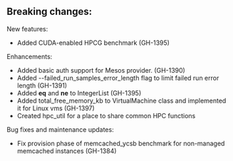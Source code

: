Breaking changes:
-

New features:
- Added CUDA-enabled HPCG benchmark (GH-1395)

Enhancements:
- Added basic auth support for Mesos provider. (GH-1390)
- Added --failed_run_samples_error_length flag to limit failed run error length (GH-1391)
- Added __eq__ and __ne__ to IntegerList (GH-1395)
- Added total_free_memory_kb to VirtualMachine class and implemented it for
  Linux vms (GH-1397)
- Created hpc_util for a place to share common HPC functions

Bug fixes and maintenance updates:
- Fix provision phase of memcached_ycsb benchmark for non-managed memcached instances (GH-1384)
